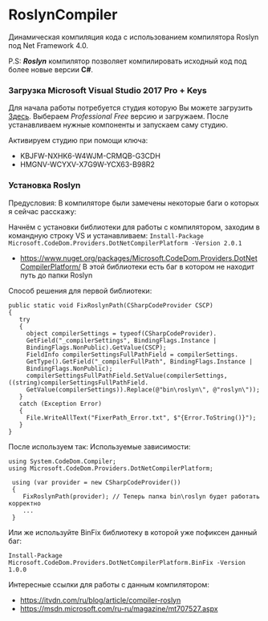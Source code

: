 # RoslynCompiler
Динамическая компиляция кода с использованием компилятора Roslyn под Net Framework 4.0.

P.S: ***Roslyn*** компилятор позволяет компилировать исходный код под более новые версии **C#**.
### Загрузка Microsoft Visual Studio 2017 Pro + Keys
Для начала работы потребуется студия которую Вы можете загрузить [Здесь](https://visualstudio.microsoft.com/ru/downloads/). Выбераем *Professional Free* версию и загружаем. 
После устанавливаем нужные компоненты и запускаем саму студию. 

Активируем студию при помощи ключа: 
* KBJFW-NXHK6-W4WJM-CRMQB-G3CDH
* HMGNV-WCYXV-X7G9W-YCX63-B98R2

### Установка Roslyn
Предусловия: В компиляторе были замечены некоторые баги о которых я сейчас расскажу:

Начнём с установки библиотеки для работы с компилятором, заходим в командную строку VS и устанавливаем:
`Install-Package Microsoft.CodeDom.Providers.DotNetCompilerPlatform -Version 2.0.1`
- https://www.nuget.org/packages/Microsoft.CodeDom.Providers.DotNetCompilerPlatform/
В этой библиотеки есть баг в котором не находит путь до папки Roslyn

Способ решения для первой библиотеки:

```
public static void FixRoslynPath(CSharpCodeProvider CSCP)
{
   try
   {
     object compilerSettings = typeof(CSharpCodeProvider).
     GetField("_compilerSettings", BindingFlags.Instance |
     BindingFlags.NonPublic).GetValue(CSCP);
     FieldInfo compilerSettingsFullPathField = compilerSettings.
     GetType().GetField("_compilerFullPath", BindingFlags.Instance |
     BindingFlags.NonPublic);
     compilerSettingsFullPathField.SetValue(compilerSettings, ((string)compilerSettingsFullPathField.
     GetValue(compilerSettings)).Replace(@"bin\roslyn\", @"roslyn\"));
   }
   catch (Exception Error)
   {
     File.WriteAllText("FixerPath_Error.txt", $"{Error.ToString()}");
   }
}
```
После используем так:
Используемые зависимости:
```
using System.CodeDom.Compiler;
using Microsoft.CodeDom.Providers.DotNetCompilerPlatform;

 using (var provider = new CSharpCodeProvider())
 {
    FixRoslynPath(provider); // Теперь папка bin\roslyn будет работать корректно
    ...
 }
```
Или же используйте BinFix библиотеку в которой уже пофиксен данный баг:

`Install-Package Microsoft.CodeDom.Providers.DotNetCompilerPlatform.BinFix -Version 1.0.0`

Интересные ссылки для работы с данным компилятором:

- https://itvdn.com/ru/blog/article/compiler-roslyn
- https://msdn.microsoft.com/ru-ru/magazine/mt707527.aspx
